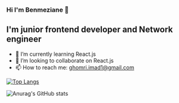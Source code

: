 ### Hi I'm Benmeziane 👋
## I'm junior frontend developer and Network engineer 


- 🌱 I’m currently learning React.js
- 👯 I’m looking to collaborate on React.js
- 📫 How to reach me: ghomri.imad1@gmail.com

[![Top Langs](https://github-readme-stats.vercel.app/api/top-langs/?username=benmez1n&layout=compact)](https://github.com/benmez1n/github-readme-stats)

![Anurag's GitHub stats](https://github-readme-stats.vercel.app/api?username=benmez1n&show_icons=true&theme=dracula)
